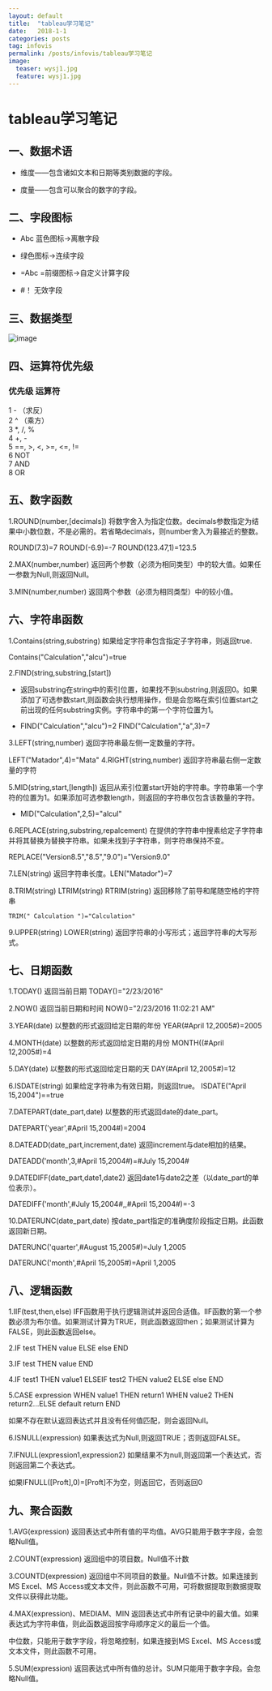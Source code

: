 ```yaml
---
layout: default
title:  "tableau学习笔记"
date:   2018-1-1 
categories: posts
tag: infovis
permalink: /posts/infovis/tableau学习笔记
image:
  teaser: wysj1.jpg
  feature: wysj1.jpg
---
```

# tableau学习笔记





## 一、数据术语

- 维度——包含诸如文本和日期等类别数据的字段。

- 度量——包含可以聚合的数字的字段。

## 二、字段图标

- Abc  蓝色图标->离散字段
 
- 绿色图标->连续字段

- =Abc =前缀图标->自定义计算字段

- #！   无效字段

##  三、数据类型

![image](https://images2015.cnblogs.com/blog/772023/201602/772023-20160223100432115-1901304474.png)

##  四、运算符优先级

### 优先级	运算符
1	- （求反）<br>
2	^ （乘方）<br>
3	*, /, %<br>
4	+, -<br>
5	==, >, <, >=, <=, !=<br>
6	NOT<br>
7	AND<br>
8	OR<br>
 
## 五、数字函数
1.ROUND(number,[decimals]) 将数字舍入为指定位数。decimals参数指定为结果中小数位数，不是必需的。若省略decimals，则number舍入为最接近的整数。

   ROUND(7.3)=7     ROUND(-6.9)=-7     ROUND(123.47,1)=123.5

2.MAX(number,number) 返回两个参数（必须为相同类型）中的较大值。如果任一参数为Null,则返回Null。

3.MIN(number,number) 返回两个参数（必须为相同类型）中的较小值。

## 六、字符串函数

1.Contains(string,substring) 如果给定字符串包含指定子字符串，则返回true.

   Contains("Calculation","alcu")=true

2.FIND(string,substring,[start])

-    返回substring在string中的索引位置，如果找不到substring,则返回0。如果添加了可选参数start,则函数会执行想用操作，但是会忽略在索引位置start之前出现的任何substring实例。字符串中的第一个字符位置为1。

-    FIND("Calculation","alcu")=2         FIND("Calculation","a",3)=7

3.LEFT(string,number) 返回字符串最左侧一定数量的字符。

   LEFT("Matador",4)="Mata"
4.RIGHT(string,number) 返回字符串最右侧一定数量的字符

5.MID(string,start,[length]) 返回从索引位置start开始的字符串。字符串第一个字符的位置为1。如果添加可选参数length，则返回的字符串仅包含该数量的字符。

-    MID("Calculation",2,5)="alcul"

6.REPLACE(string,substring,repalcement) 在提供的字符串中搜素给定子字符串并将其替换为替换字符串。如果未找到子字符串，则字符串保持不变。

  REPLACE("Version8.5","8.5","9.0")="Version9.0"

7.LEN(string) 返回字符串长度。LEN("Matador")=7

8.TRIM(string)  LTRIM(string)   RTRIM(string) 返回移除了前导和尾随空格的字符串

    TRIM(" Calculation ")="Calculation"

9.UPPER(string)  LOWER(string) 返回字符串的小写形式；返回字符串的大写形式。

## 七、日期函数

1.TODAY()  返回当前日期         TODAY()="2/23/2016"

2.NOW()  返回当前日期和时间    NOW()="2/23/2016 11:02:21 AM"

3.YEAR(date) 以整数的形式返回给定日期的年份   YEAR(#April 12,2005#)=2005

4.MONTH(date) 以整数的形式返回给定日期的月份   MONTH((#April 12,2005#)=4

5.DAY(date)  以整数的形式返回给定日期的天   DAY(#April 12,2005#)=12

6.ISDATE(string)  如果给定字符串为有效日期，则返回true。 ISDATE("April 15,2004")==true

7.DATEPART(date_part,date) 以整数的形式返回date的date_part。

   DATEPART('year',#April 15,2004#)=2004

8.DATEADD(date_part,increment,date) 返回increment与date相加的结果。

   DATEADD('month',3,#April 15,2004#)=#July 15,2004#

9.DATEDIFF(date_part,date1,date2) 返回date1与date2之差（以date_part的单位表示）。

   DATEDIFF('month',#July 15,2004#,,#April 15,2004#)=-3

10.DATERUNC(date_part,date) 按date_part指定的准确度阶段指定日期。此函数返回新日期。

   DATERUNC('quarter',#August 15,2005#)=July 1,2005

   DATERUNC('month',#April 15,2005#)=April 1,2005

##  八、逻辑函数

1.IIF(test,then,else) IFF函数用于执行逻辑测试并返回合适值。IIF函数的第一个参数必须为布尔值。如果测试计算为TRUE，则此函数返回then；如果测试计算为FALSE，则此函数返回else。

2.IF test THEN value ELSE else END

3.IF test THEN value END

4.IF test1 THEN value1 ELSEIF test2 THEN value2 ELSE else END

5.CASE expression WHEN value1 THEN return1 WHEN value2 THEN return2...ELSE default return END

   如果不存在默认返回表达式并且没有任何值匹配，则会返回Null。

6.ISNULL(expression) 如果表达式为Null,则返回TRUE；否则返回FALSE。

7.IFNULL(expression1,expression2) 如果结果不为null,则返回第一个表达式，否则返回第二个表达式。

   如果IFNULL([Proft],0)=[Proft]不为空，则返回它，否则返回0

##  九、聚合函数

1.AVG(expression) 返回表达式中所有值的平均值。AVG只能用于数字字段，会忽略Null值。

2.COUNT(expression) 返回组中的项目数。Null值不计数

3.COUNTD(expression) 返回组中不同项目的数量。Null值不计数。如果连接到MS Excel、MS Access或文本文件，则此函数不可用，可将数据提取到数据提取文件以获得此功能。

4.MAX(expression)、MEDIAM、MIN 返回表达式中所有记录中的最大值。如果表达式为字符串值，则此函数返回按字母顺序定义的最后一个值。

中位数，只能用于数字字段，将忽略控制，如果连接到MS Excel、MS Access或文本文件，则此函数不可用。

5.SUM(expression) 返回表达式中所有值的总计。SUM只能用于数字字段。会忽略Null值。


